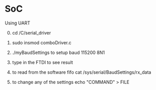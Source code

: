 # SoC


Using UART

0) cd /C/serial_driver

1) sudo insmod comboDriver.c

2) ./myBaudSettings         to setup baud 115200 8N1

3) type in the FTDI to see result

4) to read from the software fifo cat /sys/serial/BaudSettings/rx_data

5) to change any of the settings echo "COMMAND" > FILE
